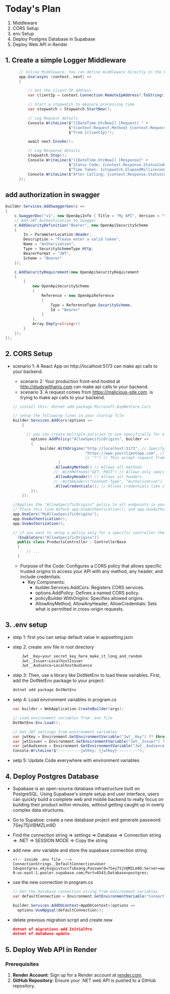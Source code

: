 # Today's Plan

1. Middleware
2. CORS Setup
3. env Setup
4. Deploy Postgres Database in Supabase
5. Deploy Web API in Render

## 1. Create a simple Logger Middleware

```csharp
      // Inline Middleware: You can define middleware directly in the Program.cs or Startup.cs file using lambda expressions.
      app.Use(async (context, next) =>
      {

          // Get the client IP address
          var clientIp = context.Connection.RemoteIpAddress?.ToString();

          // Start a stopwatch to measure processing time
          var stopwatch = Stopwatch.StartNew();

          // Log Request details
          Console.WriteLine($"[{DateTime.UtcNow}] [Request] " +
                            $"{context.Request.Method} {context.Request.Path}{context.Request.QueryString} " +
                            $"from {clientIp}");

          await next.Invoke();

          // Log Response details
          stopwatch.Stop();
          Console.WriteLine($"[{DateTime.UtcNow}] [Response]" +
                            $"Status Code: {context.Response.StatusCode}, " +
                            $"Time Taken: {stopwatch.ElapsedMilliseconds} ms");
          Console.WriteLine($"After Calling: {context.Response.StatusCode}");
      });

```

## add authorization in swagger

```csharp
builder.Services.AddSwaggerGen(c =>
{
    c.SwaggerDoc("v1", new OpenApiInfo { Title = "My API", Version = "v1" });
    // Add JWT Authentication to Swagger
    c.AddSecurityDefinition("Bearer", new OpenApiSecurityScheme
    {
        In = ParameterLocation.Header,
        Description = "Please enter a valid token",
        Name = "Authorization",
        Type = SecuritySchemeType.Http,
        BearerFormat = "JWT",
        Scheme = "Bearer"
    });

    c.AddSecurityRequirement(new OpenApiSecurityRequirement
    {
        {
            new OpenApiSecurityScheme
            {
                Reference = new OpenApiReference
                {
                    Type = ReferenceType.SecurityScheme,
                    Id = "Bearer"
                }
            },
            Array.Empty<string>()
        }
    });
});
```

## 2. CORS Setup

- scenario 1: A React App on http://localhost:5173 can make api calls to your backend.

  - scenario 2: Your production front-end hosted at http://studywithanis.com can make api calls to your backend.
  - scenario 3: A request comes from https://malicious-site.com. is trying to make api calls to your backend.

  ```csharp
  // install this: dotnet add package Microsoft.AspNetCore.Cors

  // setup the following lines in your startup file
  builder.Services.AddCors(options =>
      {

        // you can create multiple policies to use specifically for each controller
          options.AddPolicy("AllowSpecificOrigins", builder =>
          {
              builder.WithOrigins("http://localhost:5173", // Specify the allowed origins
                                  "https://www.yourclientapp.com", // Add additional origins as needed
                                  // "*") // This accept request from all origins => not recommended
                      )
                    .AllowAnyMethod() // Allows all methods
                    // .WithMethods("GET, POST") // Allows only specific methods
                    .AllowAnyHeader() // Allows all headers
                    // .WithHeaders("Content-Type", "Authorization") // Allow Specific Headers
                    .AllowCredentials(); // Allows credentials like cookies, authorization headers, etc.
          });
      });

  //Applies the "AllowSpecificOrigins" policy to all endpoints in your application.
  // Place this line before app.UseAuthentication(); and app.UseAuthorization();.
  app.UseCors("MyAllowSpecificOrigins");
  app.UseAuthentication();
  app.UseAuthorization();

  // if you want to setup a policy only for a specific controller then use the following
    [EnableCors("AllowSpecificOrigins")]
    public class ProductsController : ControllerBase
    {
        // ...
    }
  ```

  - Purpose of the Code: Configures a CORS policy that allows specific trusted origins to access your API with any method, any header, and include credentials.
    - Key Components:
      - builder.Services.AddCors: Registers CORS services.
      - options.AddPolicy: Defines a named CORS policy.
      - policyBuilder.WithOrigins: Specifies allowed origins.
      - AllowAnyMethod, AllowAnyHeader, AllowCredentials: Sets what is permitted in cross-origin requests.

## 3. .env setup

- step 1: first you can setup default value in appsetting.json
- step 2: create .env file in root directory

  ```csharp
      Jwt__Key=your_secret_key_here_make_it_long_and_random
      Jwt__Issuer=LocalhostIssuer
      Jwt__Audience=LocalhostAudience
  ```

- step 3: Then, use a library like DotNetEnv to load these variables. First, add the DotNetEnv package to your project:

  ```bash
  dotnet add package DotNetEnv
  ```

- setp 4: Load environment variables in program.cs

  ```csharp
  var builder = WebApplication.CreateBuilder(args);

  // Load environment variables from .env file
  DotNetEnv.Env.Load();

  // Get JWT settings from environment variables
  var jwtKey = Environment.GetEnvironmentVariable("Jwt__Key") ?? throw new InvalidOperationException("JWT Key is missing in environment variables.");
  var jwtIssuer = Environment.GetEnvironmentVariable("Jwt__Issuer") ?? throw new InvalidOperationException("JWT Issuer is missing in environment variables.");
  var jwtAudience = Environment.GetEnvironmentVariable("Jwt__Audience") ?? throw new InvalidOperationException("JWT Audience is missing in environment variables.");
  Console.WriteLine($"----------jwtKey: {jwtKey}---------");
  ```

- setp 5: Update Code everywhere with environment variables

## 4. Deploy Postgres Database

- Supabase is an open-source database infrastructure built on PostgreSQL. Using Supabase's simple setup and user interface, users can quickly build a complete web and mobile backend to really focus on building their product within minutes, without getting caught up in overly complex data structures.

- Go to Supabse: create a new database project and generate password: 7Sey75jV@MZLm9D
- Find the connection string => settings => Database => Connection string => .NET => SESSION MODE => Copy the string
- add new .env variable and store the supabase connection string

  ```shell
  <!-- inside .env file  -->
  ConnectionStrings__DefaultConnection=User Id=postgres.ekjksguivtuccfsbxang;Password=7Sey75jV@MZLm9D;Server=aws-0-us-east-1.pooler.supabase.com;Port=6543;Database=postgres;
  ```

- use the new connection in program.cs

  ```csharp
  // Get the database connection string from environment variables
  var defaultConnection = Environment.GetEnvironmentVariable("ConnectionStrings__DefaultConnection") ?? throw new InvalidOperationException("Default Connection is missing in environment variables.");

  builder.Services.AddDbContext<AppDbContext>(options =>
    options.UseNpgsql(defaultConnection));
  ```

- delete previous migration script and create new

  ```json
  dotnet ef migrations add InitialPro
  dotnet ef database update
  ```

## 5. Deploy Web API in Render

### Prerequisites

1. **Render Account**: Sign up for a Render account at [render.com](https://render.com/).
2. **GitHub Repository**: Ensure your .NET web API is pushed to a GitHub repository.
